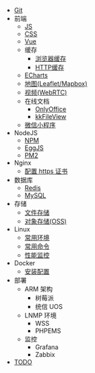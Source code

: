 - [Git](/notes/git/cmd)
- 前端
  - [JS](/notes/fe/)
  - [CSS](/notes/fe/)
  - [Vue](/notes/fe/)
  - 缓存
    - [浏览器缓存](/notes/fe/)
    - [HTTP缓存](/notes/fe/)
  - [ECharts](/notes/fe/)
  - [地图(Leaflet/Mapbox)](/notes/fe/)
  - [视频(WebRTC)](/notes/fe/)
  - 在线文档
    - [OnlyOffice](/notes/fe/)
    - [kkFileView](/notes/fe/)
  - [微信小程序](/notes/fe/)
- NodeJS
  - [NPM](/notes/nodejs/)
  - [EggJS](/notes/nodejs/)
  - [PM2](/notes/nodejs/)
- Nginx
  - [配置 https 证书](/notes/nginx/nginx-ssl)
- 数据库
  - [Redis](/notes/db)
  - [MySQL](/notes/db)
- 存储
  - [文件存储](/notes/fs)
  - [对象存储(OSS)](/notes/fs)
- Linux
  - [常用环境](/notes/linux/env)
  - [常用命令](/notes/linux/env)
  - [性能监控](/notes/linux/env)
- Docker
  - [安装配置](/notes/docker/docker-install)
- 部署
  - ARM 架构
    - 树莓派
    - 统信 UOS
  - LNMP 环境
    - WSS
    - PHPEMS
  - 监控
    - Grafana
    - Zabbix
- [TODO](/notes/todo)